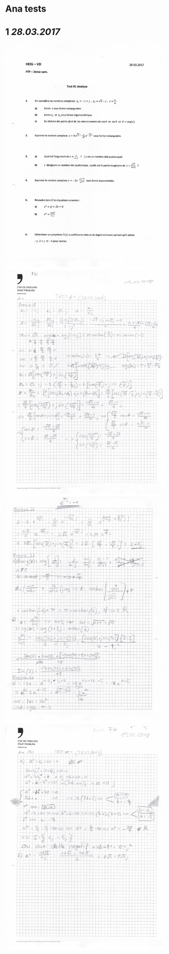 # Ana tests

# 1 _28.03.2017_

![RAWSCAN Cours](https://github.com/gottburgm/Share/blob/master/PGITF/ANA/Scan/ANA-TE-1-28032017.jpg)
![RAWSCAN Cours](https://github.com/gottburgm/Share/blob/master/PGITF/ANA/Scan/ANA-TE-1-28032017-1.jpg)
![RAWSCAN Cours](https://github.com/gottburgm/Share/blob/master/PGITF/ANA/Scan/ANA-TE-1-28032017-2.jpg)
![RAWSCAN Cours](https://github.com/gottburgm/Share/blob/master/PGITF/ANA/Scan/ANA-TE-1-28032017-3.jpg)
